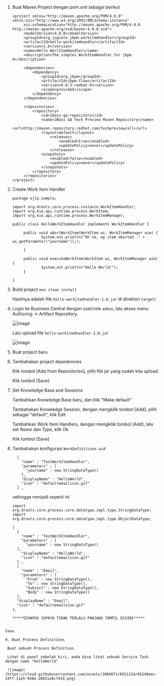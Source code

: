 1. Buat Maven Project dengan pom.xml sebagai berikut


   ```
   <project xmlns="http://maven.apache.org/POM/4.0.0" xmlns:xsi="http://www.w3.org/2001/XMLSchema-instance"
        xsi:schemaLocation="http://maven.apache.org/POM/4.0.0 http://maven.apache.org/xsd/maven-4.0.0.xsd">
        <modelVersion>4.0.0</modelVersion>
        <groupId>org.jugvale.jbpm.workitemhandler</groupId>
        <artifactId>hello-workitemhandler</artifactId>
        <version>1.0</version>
        <name>Hello WorlItemHandler</name>
        <description>The simples WorkItemHandler for jbpm 6</description>

        <dependencies>
            <dependency>
                <groupId>org.jbpm</groupId>
                <artifactId>jbpm-flow</artifactId>
                <version>6.0.3-redhat-9</version>
                <scope>provided</scope>
            </dependency>
        </dependencies>
        
        <repositories>
            <repository>
                <id>jboss-ga-repository</id>
                <name>JBoss GA Tech Preview Maven Repository</name>
                <url>http://maven.repository.redhat.com/techpreview/all</url>
                <layout>default</layout>
                    <releases>
                        <enabled>true</enabled>
                        <updatePolicy>never</updatePolicy>
                    </releases>
                <snapshots>
                    <enabled>false</enabled>
                    <updatePolicy>never</updatePolicy>
                </snapshots>
            </repository>
        </repositories>        
   </project>
   ```

2. Create Work Item Handler

   ```
   package ejlp.sample;

   import org.drools.core.process.instance.WorkItemHandler;
   import org.kie.api.runtime.process.WorkItem;
   import org.kie.api.runtime.process.WorkItemManager;

   public class HelloWorkItemHandler implements WorkItemHandler {

        public void abortWorkItem(WorkItem wi, WorkItemManager wim) {
                System.out.println("Oh no, my item aborted.." + wi.getParameter("yourname")););

        }

        public void executeWorkItem(WorkItem wi, WorkItemManager wim) {
                System.out.println("Hello World!");
        }

   }
   ```

3.  Build project `mvn clean install`

    Hasilnya adalah file `hello-workitemhandler-1.0.jar` di direktori `target/`

4.  Login ke Business Central dengan user/role `admin`, lalu akses menu Authoring -> Artifact Repository.

    ![image](https://cloud.githubusercontent.com/assets/3068071/8534429/6e9c2572-2466-11e5-8a73-dd08bdd5eb05.png)
    
    Lalu upload file `hello-workitemhandler-1.0.jar`
    
    ![image](https://cloud.githubusercontent.com/assets/3068071/8534505/2505afb8-2467-11e5-802f-ea8a1aa3f7e0.png)

5. Buat project baru    

6. Tambahakan project depedencies

   Klik tombol [Add from Repositories], pilih file jar yang sudah kita upload.

   Klik tombol [Save]
   
7. Set Knowledge Base and Sessions

   Tambahkan Knowledge Base baru, dan klik "Make default"

   Tambahakan Knowledge Session, dengan mengkilik tombol [Add], pilih sebagai "default", klik Edit

   Tambahkan Work Item Handlers, dengan mengkilik tombol [Add], lalu set *Name* dan *Type*, klik Ok

   Klik tombol [Save]
   
8.  Tambahakan konfigurasi `WorkDefinitions.wid`

    ```
      [
        "name" : "TestWorkItemHandler",
        "parameters" : [
          "yourname" : new StringDataType()
        ],
        "displayName" : "HelloWorld",
        "icon" : "defaultemailicon.gif"
      ] ,
    ```
    
    sehingga menjadi seperti ini
    
    ```
    import org.drools.core.process.core.datatype.impl.type.StringDataType;
    import org.drools.core.process.core.datatype.impl.type.ObjectDataType;

    [
      [
        "name" : "TestWorkItemHandler",
        "parameters" : [
          "yourname" : new StringDataType()
      ],        
        "displayName" : "HelloWorld",
        "icon" : "defaultemailicon.gif"
      ] ,
      [
        "name" : "Email",
        "parameters" : [
          "From" : new StringDataType(),
          "To" : new StringDataType(),
          "Subject" : new StringDataType(),
          "Body" : new StringDataType()
      ],
      "displayName" : "Email",
      "icon" : "defaultemailicon.gif"
    ],
    
    *****DIHAPUS SUPAYA TIDAK TERLALU PANJANG TAMPIL DISINI*****
  ```
  
  Save.
  
9. Buat Process Definitions

   Buat sebuah Process Definition.
   
   Lihat di panel sebelah kiri, anda bisa lihat sebuah Service Task dengan nama "HelloWorld"
   
   ![image](https://cloud.githubusercontent.com/assets/3068071/8551234/85240eec-24ff-11e5-948a-28b51a9c7419.png)

  
  
